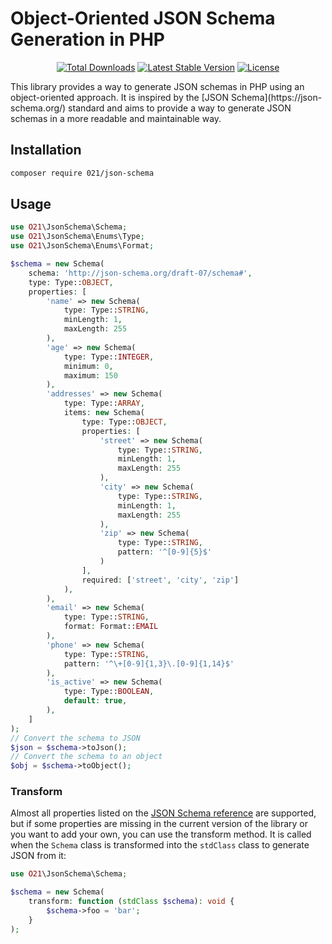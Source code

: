 # Object-Oriented JSON Schema Generation in PHP
<p align="center">
<a href="https://packagist.org/packages/021/json-schema"><img src="https://img.shields.io/packagist/dt/021/json-schema" alt="Total Downloads"></a>
<a href="https://packagist.org/packages/021/json-schema"><img src="https://img.shields.io/packagist/v/021/json-schema" alt="Latest Stable Version"></a>
<a href="https://packagist.org/packages/021/json-schema"><img src="https://img.shields.io/packagist/l/021/json-schema" alt="License"></a>
</p>
This library provides a way to generate JSON schemas in PHP using an object-oriented approach. It is inspired by the [JSON Schema](https://json-schema.org/) standard and aims to provide a way to generate JSON schemas in a more readable and maintainable way.

## Installation
```bash
composer require 021/json-schema
```

## Usage
```php
use O21\JsonSchema\Schema;
use O21\JsonSchema\Enums\Type;
use O21\JsonSchema\Enums\Format;

$schema = new Schema(
    schema: 'http://json-schema.org/draft-07/schema#',
    type: Type::OBJECT,
    properties: [
        'name' => new Schema(
            type: Type::STRING,
            minLength: 1,
            maxLength: 255
        ),
        'age' => new Schema(
            type: Type::INTEGER,
            minimum: 0,
            maximum: 150
        ),
        'addresses' => new Schema(
            type: Type::ARRAY,
            items: new Schema(
                type: Type::OBJECT,
                properties: [
                    'street' => new Schema(
                        type: Type::STRING,
                        minLength: 1,
                        maxLength: 255
                    ),
                    'city' => new Schema(
                        type: Type::STRING,
                        minLength: 1,
                        maxLength: 255
                    ),
                    'zip' => new Schema(
                        type: Type::STRING,
                        pattern: '^[0-9]{5}$'
                    )
                ],
                required: ['street', 'city', 'zip']
            ),
        ),
        'email' => new Schema(
            type: Type::STRING,
            format: Format::EMAIL
        ),
        'phone' => new Schema(
            type: Type::STRING,
            pattern: '^\+[0-9]{1,3}\.[0-9]{1,14}$'
        ),
        'is_active' => new Schema(
            type: Type::BOOLEAN,
            default: true,
        ),
    ]
);
// Convert the schema to JSON
$json = $schema->toJson();
// Convert the schema to an object
$obj = $schema->toObject();
```

### Transform
Almost all properties listed on the [JSON Schema reference](https://json-schema.org/understanding-json-schema/reference) are supported, but if some properties are missing in the current version of the library or you want to add your own, you can use the transform method.
It is called when the `Schema` class is transformed into the `stdClass` class to generate JSON from it:
```php
use O21\JsonSchema\Schema;

$schema = new Schema(
    transform: function (stdClass $schema): void {
        $schema->foo = 'bar';
    }
);
```
